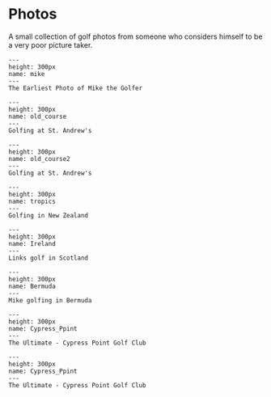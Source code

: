 # Photos

A small collection of golf photos from someone who considers himself to be a very poor picture taker.

```{figure} img/the_man.jpg
---
height: 300px
name: mike
---
The Earliest Photo of Mike the Golfer
```

```{figure} img/mm_old_course.jpg
---
height: 300px
name: old_course
---
Golfing at St. Andrew's
```

```{figure} img/mm_old_course2.jpg
---
height: 300px
name: old_course2
---
Golfing at St. Andrew's
```

```{figure} img/mm_tropical.jpg
---
height: 300px
name: tropics
---
Golfing in New Zealand
```

```{figure} img/mm_ireland.jpg
---
height: 300px
name: Ireland
---
Links golf in Scotland
```

```{figure} img/bermuda.jpg
---
height: 300px
name: Bermuda
---
Mike golfing in Bermuda
```

```{figure} img/mike_cypress.jpg
---
height: 300px
name: Cypress_Ppint
---
The Ultimate - Cypress Point Golf Club
```

```{figure} img/mike_cypress.jpg
---
height: 300px
name: Cypress_Ppint
---
The Ultimate - Cypress Point Golf Club
```